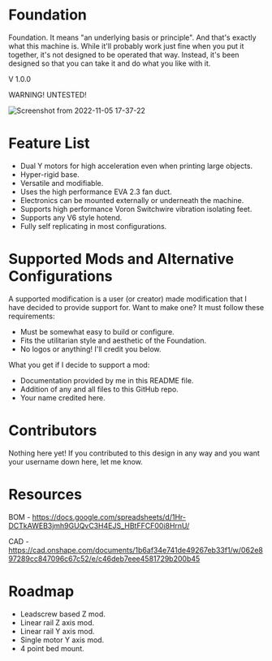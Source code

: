 # Foundation
Foundation. It means "an underlying basis or principle". And that's exactly what this machine is. While it'll probably work just fine when you put it together, it's not designed to be operated that way. Instead, it's been designed so that you can take it and do what you like with it.

V 1.0.0

WARNING! UNTESTED!

![Screenshot from 2022-11-05 17-37-22](https://user-images.githubusercontent.com/61756119/200194693-e836200d-a696-404d-8993-90eef2fe6830.png)

# Feature List
- Dual Y motors for high acceleration even when printing large objects.
- Hyper-rigid base.
- Versatile and modifiable.
- Uses the high performance EVA 2.3 fan duct.
- Electronics can be mounted externally or underneath the machine.
- Supports high performance Voron Switchwire vibration isolating feet.
- Supports any V6 style hotend.
- Fully self replicating in most configurations.

# Supported Mods and Alternative Configurations
A supported modification is a user (or creator) made modification that I have decided to provide support for. Want to make one? It must follow these requirements:
- Must be somewhat easy to build or configure.
- Fits the utilitarian style and aesthetic of the Foundation.
- No logos or anything! I'll credit you below.

What you get if I decide to support a mod:
- Documentation provided by me in this README file.
- Addition of any and all files to this GitHub repo.
- Your name credited here.

# Contributors
Nothing here yet! If you contributed to this design in any way and you want your username down here, let me know.

# Resources
BOM - https://docs.google.com/spreadsheets/d/1Hr-DCTkAWEB3jmh9GUQvC3H4EJS_HBtFFCF00i8HrnU/

CAD - https://cad.onshape.com/documents/1b6af34e741de49267eb33f1/w/062e897289cc847096c67c52/e/c46deb7eee4581729b200b45

# Roadmap
- Leadscrew based Z mod.
- Linear rail Z axis mod.
- Linear rail Y axis mod.
- Single motor Y axis mod.
- 4 point bed mount.
